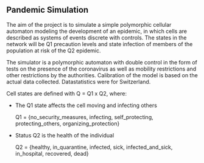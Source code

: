 ## Pandemic Simulation

The aim of the project is to simulate a simple polymorphic cellular automaton modeling the development of an epidemic, in which cells are described as systems of events discrete with controls. The states in the network will be Q1 precaution levels and state infection of members of the population at risk of the Q2 epidemic.

The simulator is a polymorphic automaton with double control in the form of tests on the presence of the coronavirus as well as mobility restrictions and other restrictions by the authorities. Calibration of the model is based on the actual data collected. Datastatistics were for Switzerland.

Cell states are defined with Q = Q1 x Q2, where:
* The Q1 state affects the cell moving and infecting others

    Q1 = {no_security_measures, infecting, self_protecting, protecting_others, organizing_protection}

* Status Q2 is the health of the individual

    Q2 = {healthy, in_quarantine, infected, sick, infected_and_sick, in_hospital, recovered, dead}
    

